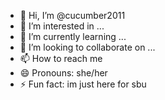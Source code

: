 - 👋 Hi, I’m @cucumber2011
- 👀 I’m interested in ...
- 🌱 I’m currently learning ...
- 💞️ I’m looking to collaborate on ...
- 📫 How to reach me
- 😄 Pronouns: she/her
- ⚡ Fun fact: im just here for sbu 

<!---
cucumber2011/cucumber2011 is a ✨ special ✨ repository because its `README.md` (this file) appears on your GitHub profile.
You can click the Preview link to take a look at your changes.
--->
